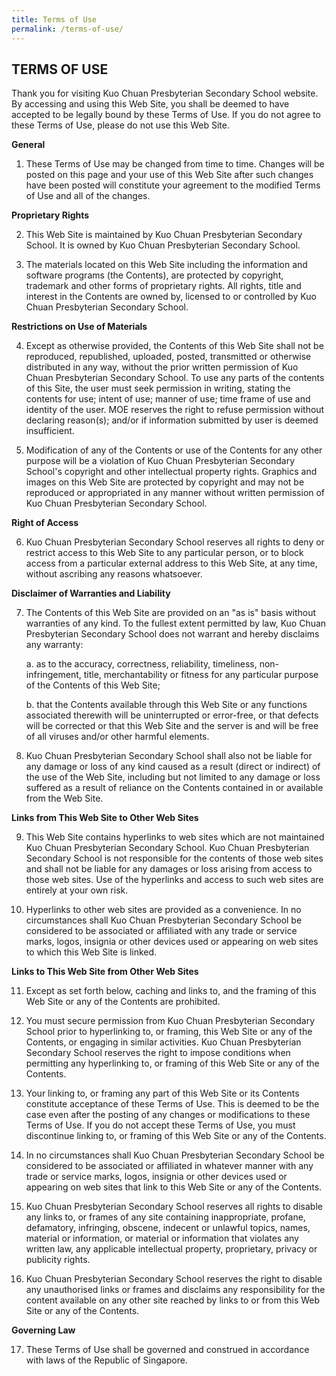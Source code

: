 ```yaml
---
title: Terms of Use
permalink: /terms-of-use/
---
```

## TERMS OF USE


  

Thank you for visiting Kuo Chuan Presbyterian Secondary School website. By accessing and using this Web Site, you shall be deemed to have accepted to be legally bound by these Terms of Use. If you do not agree to these Terms of Use, please do not use this Web Site. 

**General**

1.  These Terms of Use may be changed from time to time. Changes will be posted on this page and your use of this Web Site after such changes have been posted will constitute your agreement to the modified Terms of Use and all of the changes.
    

**Proprietary Rights**

2.  This Web Site is maintained by Kuo Chuan Presbyterian Secondary School. It is owned by Kuo Chuan Presbyterian Secondary School.
    
3.  The materials located on this Web Site including the information and software programs (the Contents), are protected by copyright, trademark and other forms of proprietary rights. All rights, title and interest in the Contents are owned by, licensed to or controlled by Kuo Chuan Presbyterian Secondary School.
    

**Restrictions on Use of Materials**

4.  Except as otherwise provided, the Contents of this Web Site shall not be reproduced, republished, uploaded, posted, transmitted or otherwise distributed in any way, without the prior written permission of Kuo Chuan Presbyterian Secondary School. To use any parts of the contents of this Site, the user must seek permission in writing, stating the contents for use; intent of use; manner of use; time frame of use and identity of the user. MOE reserves the right to refuse permission without declaring reason(s); and/or if information submitted by user is deemed insufficient.
    
5.  Modification of any of the Contents or use of the Contents for any other purpose will be a violation of Kuo Chuan Presbyterian Secondary School's copyright and other intellectual property rights. Graphics and images on this Web Site are protected by copyright and may not be reproduced or appropriated in any manner without written permission of Kuo Chuan Presbyterian Secondary School.
    

**Right of Access**

6.  Kuo Chuan Presbyterian Secondary School reserves all rights to deny or restrict access to this Web Site to any particular person, or to block access from a particular external address to this Web Site, at any time, without ascribing any reasons whatsoever.
    

**Disclaimer of Warranties and Liability**

7.  The Contents of this Web Site are provided on an "as is" basis without warranties of any kind. To the fullest extent permitted by law, Kuo Chuan Presbyterian Secondary School does not warrant and hereby disclaims any warranty:
    
    a.  as to the accuracy, correctness, reliability, timeliness, non-infringement, title, merchantability or fitness for any particular purpose of the Contents of this Web Site;
        
    b.  that the Contents available through this Web Site or any functions associated therewith will be uninterrupted or error-free, or that defects will be corrected or that this Web Site and the server is and will be free of all viruses and/or other harmful elements.
        
    
8.  Kuo Chuan Presbyterian Secondary School shall also not be liable for any damage or loss of any kind caused as a result (direct or indirect) of the use of the Web Site, including but not limited to any damage or loss suffered as a result of reliance on the Contents contained in or available from the Web Site.
    

**Links from This Web Site to Other Web Sites**

9.  This Web Site contains hyperlinks to web sites which are not maintained Kuo Chuan Presbyterian Secondary School. Kuo Chuan Presbyterian Secondary School is not responsible for the contents of those web sites and shall not be liable for any damages or loss arising from access to those web sites. Use of the hyperlinks and access to such web sites are entirely at your own risk.
    
10.  Hyperlinks to other web sites are provided as a convenience. In no circumstances shall Kuo Chuan Presbyterian Secondary School be considered to be associated or affiliated with any trade or service marks, logos, insignia or other devices used or appearing on web sites to which this Web Site is linked.
    

**Links to This Web Site from Other Web Sites**

11.  Except as set forth below, caching and links to, and the framing of this Web Site or any of the Contents are prohibited.
    
12.  You must secure permission from Kuo Chuan Presbyterian Secondary School prior to hyperlinking to, or framing, this Web Site or any of the Contents, or engaging in similar activities. Kuo Chuan Presbyterian Secondary School reserves the right to impose conditions when permitting any hyperlinking to, or framing of this Web Site or any of the Contents.
    
13.  Your linking to, or framing any part of this Web Site or its Contents constitute acceptance of these Terms of Use. This is deemed to be the case even after the posting of any changes or modifications to these Terms of Use. If you do not accept these Terms of Use, you must discontinue linking to, or framing of this Web Site or any of the Contents.
    
14.  In no circumstances shall Kuo Chuan Presbyterian Secondary School be considered to be associated or affiliated in whatever manner with any trade or service marks, logos, insignia or other devices used or appearing on web sites that link to this Web Site or any of the Contents.
    
15.  Kuo Chuan Presbyterian Secondary School reserves all rights to disable any links to, or frames of any site containing inappropriate, profane, defamatory, infringing, obscene, indecent or unlawful topics, names, material or information, or material or information that violates any written law, any applicable intellectual property, proprietary, privacy or publicity rights.
    
16.  Kuo Chuan Presbyterian Secondary School reserves the right to disable any unauthorised links or frames and disclaims any responsibility for the content available on any other site reached by links to or from this Web Site or any of the Contents.
    

**Governing Law**

17.  These Terms of Use shall be governed and construed in accordance with laws of the Republic of Singapore.